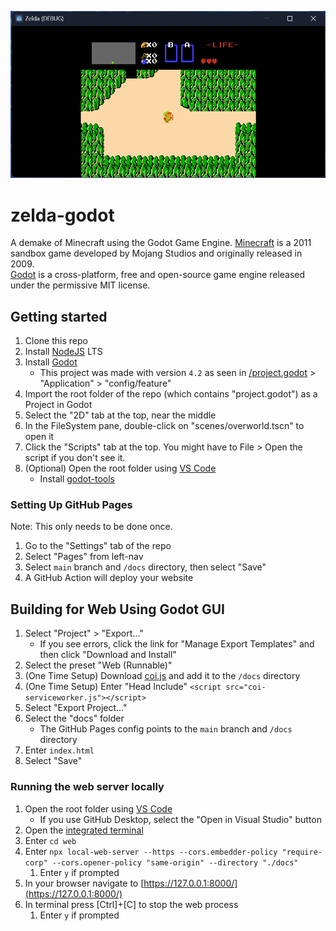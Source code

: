 ![Minecraft Godot](/zelda-godot.png)

# zelda-godot
A demake of Minecraft using the Godot Game Engine.
[Minecraft](https://www.minecraft.net/en-us) is a 2011 sandbox game developed by Mojang Studios and originally released in 2009.
</br>
[Godot](https://godotengine.org/) is a cross-platform, free and open-source game engine released under the permissive MIT license.

## Getting started
1. Clone this repo
1. Install [NodeJS](https://nodejs.org/en/) LTS
1. Install [Godot](https://godotengine.org/)
    - This project was made with version `4.2` as seen in [/project.godot](/project.godot) > "Application" > "config/feature"
1. Import the root folder of the repo (which contains "project.godot") as a Project in Godot
1. Select the "2D" tab at the top, near the middle
1. In the FileSystem pane, double-click on "scenes/overworld.tscn" to open it
1. Click the "Scripts" tab at the top. You might have to File > Open the script if you don't see it.
1. (Optional) Open the root folder using [VS Code](https://code.visualstudio.com/)
    - Install [godot-tools](https://marketplace.visualstudio.com/items?itemName=geequlim.godot-tools)

### Setting Up GitHub Pages
Note: This only needs to be done once.
1. Go to the "Settings" tab of the repo
1. Select "Pages" from left-nav
1. Select `main` branch and `/docs` directory, then select "Save"
1. A GitHub Action will deploy your website

## Building for Web Using Godot GUI
1. Select "Project" > "Export..."
    - If you see errors, click the link for "Manage Export Templates" and then click "Download and Install"
1. Select the preset "Web (Runnable)"
1. (One Time Setup) Download [coi.js](https://github.com/gzuidhof/coi-serviceworker/raw/master/coi-serviceworker.js) and add it to the `/docs` directory
1. (One Time Setup) Enter "Head Include" `<script src="coi-serviceworker.js"></script>`
1. Select "Export Project..."
1. Select the "docs" folder
    - The GitHub Pages config points to the `main` branch and `/docs` directory
1. Enter `index.html`
1. Select "Save"

### Running the web server locally
1. Open the root folder using [VS Code](https://code.visualstudio.com/)
    - If you use GitHub Desktop, select the "Open in Visual Studio" button
1. Open the [integrated terminal](https://code.visualstudio.com/docs/editor/integrated-terminal)
1. Enter `cd web`
1. Enter `npx local-web-server --https --cors.embedder-policy "require-corp" --cors.opener-policy "same-origin" --directory "./docs"`
    1. Enter `y` if prompted
1. In your browser navigate to [https://127.0.0.1:8000/](https://127.0.0.1:8000/)
1. In terminal press [Ctrl]+[C] to stop the web process
    1. Enter `y` if prompted
